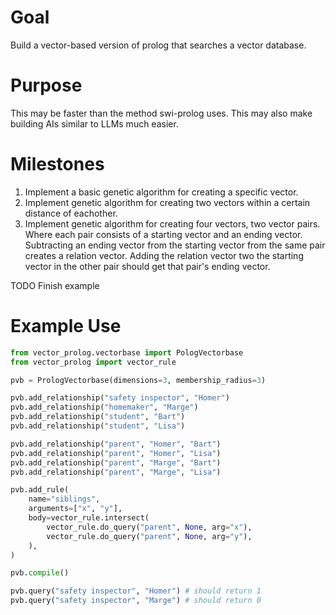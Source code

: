 # Goal
Build a vector-based version of prolog that searches a vector database.

# Purpose
This may be faster than the method swi-prolog uses. This may also make building AIs similar to LLMs much easier.

# Milestones
1. Implement a basic genetic algorithm for creating a specific vector.
1. Implement genetic algorithm for creating two vectors within a certain distance of eachother. 
1. Implement genetic algorithm for creating four vectors, two vector pairs. Where each pair consists of a starting vector and an ending vector. Subtracting an ending vector from the starting vector from the same pair creates a relation vector. Adding the relation vector two the starting vector in the other pair should get that pair's ending vector.

TODO Finish example

# Example Use
```python
from vector_prolog.vectorbase import PologVectorbase
from vector_prolog import vector_rule

pvb = PrologVectorbase(dimensions=3, membership_radius=3)

pvb.add_relationship("safety inspector", "Homer")
pvb.add_relationship("homemaker", "Marge")
pvb.add_relationship("student", "Bart")
pvb.add_relationship("student", "Lisa")

pvb.add_relationship("parent", "Homer", "Bart")
pvb.add_relationship("parent", "Homer", "Lisa")
pvb.add_relationship("parent", "Marge", "Bart")
pvb.add_relationship("parent", "Marge", "Lisa")

pvb.add_rule(
    name="siblings",
    arguments=["x", "y"],
    body=vector_rule.intersect(
        vector_rule.do_query("parent", None, arg="x"),
        vector_rule.do_query("parent", None, arg="y"),
    ),
)

pvb.compile()

pvb.query("safety inspector", "Homer") # should return 1
pvb.query("safety inspector", "Marge") # should return 0
```